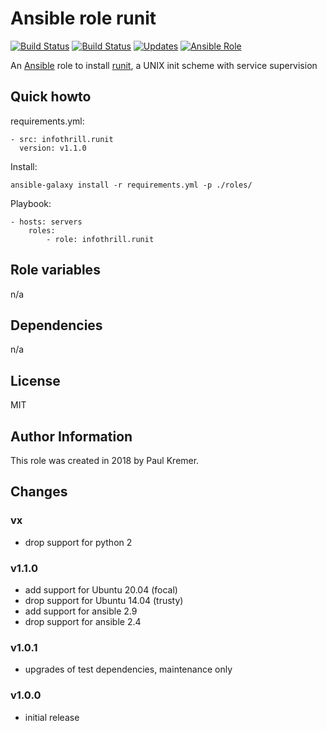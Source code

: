 # Ansible role runit

[![Build Status](https://img.shields.io/travis/infothrill/ansible-role-runit/master.svg?label=travis_master)](https://travis-ci.org/infothrill/ansible-role-runit)
[![Build Status](https://img.shields.io/travis/infothrill/ansible-role-runit/develop.svg?label=travis_develop)](https://travis-ci.org/infothrill/ansible-role-runit)
[![Updates](https://pyup.io/repos/github/infothrill/ansible-role-runit/shield.svg)](https://pyup.io/repos/github/infothrill/ansible-role-runit/)
[![Ansible Role](https://img.shields.io/ansible/role/27484.svg)](https://galaxy.ansible.com/infothrill/runit/)


An [Ansible](http://www.ansible.com) role to install
[runit](http://smarden.org/runit/), a UNIX init scheme with service supervision

## Quick howto

requirements.yml:

	- src: infothrill.runit
	  version: v1.1.0

Install:

	ansible-galaxy install -r requirements.yml -p ./roles/

Playbook:

    - hosts: servers
        roles:
		    - role: infothrill.runit

## Role variables

n/a

## Dependencies

n/a

## License

MIT

## Author Information

This role was created in 2018 by Paul Kremer.


## Changes

### vx

* drop support for python 2

### v1.1.0

* add support for Ubuntu 20.04 (focal)
* drop support for Ubuntu 14.04 (trusty)
* add support for ansible 2.9
* drop support for ansible 2.4

### v1.0.1

* upgrades of test dependencies, maintenance only

### v1.0.0

* initial release
